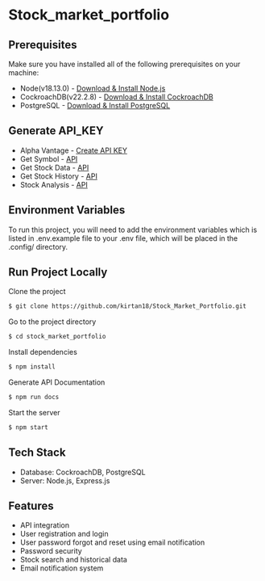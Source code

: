 # Stock_market_portfolio
## Prerequisites

Make sure you have installed all of the following prerequisites on your machine:
- Node(v18.13.0) - [Download & Install Node.js](https://nodejs.org/en/download)
- CockroachDB(v22.2.8) - [Download & Install CockroachDB](https://www.cockroachlabs.com/docs/v20.1/install-cockroachdb-windows)
- PostgreSQL - [Download & Install PostgreSQL](https://www.postgresql.org/download/)

## Generate API_KEY
- Alpha Vantage - [Create API KEY](https://www.alphavantage.co/)
- Get Symbol - [API](https://www.alphavantage.co/query?function=SYMBOL_SEARCH&keywords=tesco&apikey=demo)
- Get Stock Data - [API](https://www.alphavantage.co/query?function=GLOBAL_QUOTE&symbol=IBM&apikey=demo)
- Get Stock History - [API](https://www.alphavantage.co/query?function=TIME_SERIES_DAILY_ADJUSTED&symbol=IBM&apikey=demo)
- Stock Analysis - [API](https://finnhub.io/docs/api/company-basic-financials)

## Environment Variables
To run this project, you will need to add the environment variables which is listed in .env.example file to your .env file, which will be placed in the .config/ directory.

## Run Project Locally
Clone the project
```sh
$ git clone https://github.com/kirtan18/Stock_Market_Portfolio.git
```
Go to the project directory
```sh
$ cd stock_market_portfolio
```
Install dependencies
```sh
$ npm install
```
Generate API Documentation
```sh
$ npm run docs
```
Start the server
```sh
$ npm start
```

## Tech Stack
- Database: CockroachDB, PostgreSQL
- Server: Node.js, Express.js


## Features

- API integration
- User registration and login
- User password forgot and reset using email notification
- Password security
- Stock search and historical data
- Email notification system


